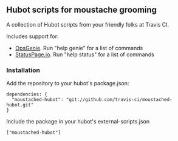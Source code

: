 ## Hubot scripts for moustache grooming

A collection of Hubot scripts from your friendly folks at Travis CI.

Includes support for:

- [OpsGenie](http://opsgenie.com). Run "help genie" for a list of commands
- [StatusPage.io](http://statuspage.io). Run "help status" for a list of commands

### Installation

Add the repository to your hubot's package.json:

```
dependencies: {
  "moustached-hubot": "git://github.com/travis-ci/moustached-hubot.git"
}
```

Include the package in your hubot's external-scripts.json

```
["moustached-hubot"]
```
